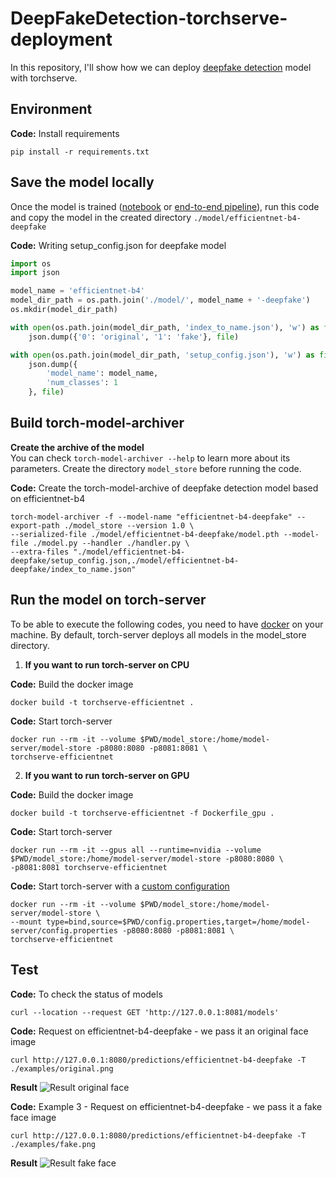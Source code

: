 # DeepFakeDetection-torchserve-deployment

In this repository, I'll show how we can deploy [deepfake detection](https://github.com/naram92/DeepFakeDetection) model with torchserve.

## Environment

**Code:** Install requirements
```shell
pip install -r requirements.txt
```

## Save the model locally

Once the model is trained ([notebook](https://github.com/naram92/DeepFakeDetection) or [end-to-end pipeline](https://github.com/naram92/DeepFakeDetection-mlops-model-building)), run this code and copy the model in the created directory `./model/efficientnet-b4-deepfake`

**Code:** Writing setup_config.json for deepfake model
```python
import os
import json

model_name = 'efficientnet-b4'
model_dir_path = os.path.join('./model/', model_name + '-deepfake')
os.mkdir(model_dir_path)

with open(os.path.join(model_dir_path, 'index_to_name.json'), 'w') as file:
    json.dump({'0': 'original', '1': 'fake'}, file)

with open(os.path.join(model_dir_path, 'setup_config.json'), 'w') as file:
    json.dump({
        'model_name': model_name,
        'num_classes': 1
    }, file)
```

## Build torch-model-archiver

**Create the archive of the model**  
You can check ```torch-model-archiver --help``` to learn more about its parameters. Create the directory `model_store` before running the code.

**Code:** Create the torch-model-archive of deepfake detection model based on efficientnet-b4
```shell
torch-model-archiver -f --model-name "efficientnet-b4-deepfake" --export-path ./model_store --version 1.0 \
--serialized-file ./model/efficientnet-b4-deepfake/model.pth --model-file ./model.py --handler ./handler.py \
--extra-files "./model/efficientnet-b4-deepfake/setup_config.json,./model/efficientnet-b4-deepfake/index_to_name.json"
```

## Run the model on torch-server
To be able to execute the following codes, you need to have [docker](https://docs.docker.com/get-docker/) on your machine.
By default, torch-server deploys all models in the model_store directory.

1. **If you want to run torch-server on CPU**

**Code:** Build the docker image
```shell
docker build -t torchserve-efficientnet .
```

**Code:** Start torch-server
```shell
docker run --rm -it --volume $PWD/model_store:/home/model-server/model-store -p8080:8080 -p8081:8081 \
torchserve-efficientnet
```

2. **If you want to run torch-server on GPU**  

**Code:** Build the docker image
```shell
docker build -t torchserve-efficientnet -f Dockerfile_gpu .
```

**Code:** Start torch-server
```shell
docker run --rm -it --gpus all --runtime=nvidia --volume $PWD/model_store:/home/model-server/model-store -p8080:8080 \
-p8081:8081 torchserve-efficientnet
```

**Code:** Start torch-server with a [custom configuration](https://pytorch.org/serve/configuration.html)
```shell
docker run --rm -it --volume $PWD/model_store:/home/model-server/model-store \
--mount type=bind,source=$PWD/config.properties,target=/home/model-server/config.properties -p8080:8080 -p8081:8081 \
torchserve-efficientnet
```

## Test

**Code:** To check the status of models
```shell
curl --location --request GET 'http://127.0.0.1:8081/models'
```

**Code:** Request on efficientnet-b4-deepfake - we pass it an original face image
```shell
curl http://127.0.0.1:8080/predictions/efficientnet-b4-deepfake -T ./examples/original.png
```

**Result** 
![Result original face](./img/deepfake-mlops-architecture.jpg)

**Code:** Example 3 - Request on efficientnet-b4-deepfake - we pass it a fake face image
```shell
curl http://127.0.0.1:8080/predictions/efficientnet-b4-deepfake -T ./examples/fake.png
```

**Result** 
![Result fake face](./img/deepfake-mlops-architecture.jpg)